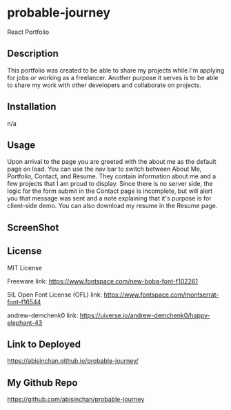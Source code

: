 # probable-journey
React Portfolio

## Description
This portfolio was created to be able to share my projects while I'm applying for jobs or working as a freelancer. Another purpose it serves is to be able to share my work with other developers and collaborate on projects. 


## Installation
n/a

## Usage

Upon arrival to the page you are greeted with the about me as the default page on load. You can use the nav bar to switch between About Me, Portfolio, Contact, and Resume. They contain information about me and a few projects that I am proud to display. Since there is no server side, the logic for the form submit in the Contact page is incomplete, but will alert you that message was sent and a note explaining that it's purpose is for client-side demo. You can also download my resume in the Resume page. 

## ScreenShot


## License

MIT License

Freeware
link: https://www.fontspace.com/new-boba-font-f102261

SIL Open Font License (OFL)
link: https://www.fontspace.com/montserrat-font-f16544

andrew-demchenk0 
link: https://uiverse.io/andrew-demchenk0/happy-elephant-43


## Link to Deployed
https://abisinchan.github.io/probable-journey/

## My Github Repo
https://github.com/abisinchan/probable-journey
